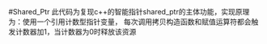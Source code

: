 #Shared_Ptr
此代码为复现c++的智能指针shared_ptr的主体功能，实现原理为：使用一个引用计数型指针变量，
每次调用拷贝构造函数和赋值运算符都会触发计数器加1，当计数器为0时释放该资源